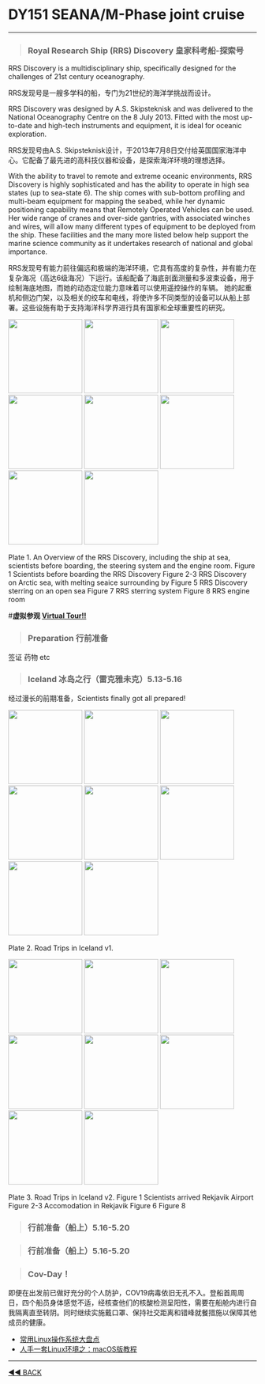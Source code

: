 ﻿# **DY151 SEANA/M-Phase joint cruise**

---

> ### Royal Research Ship (RRS) Discovery 皇家科考船-探索号

RRS Discovery is a multidisciplinary ship, specifically designed for the challenges of 21st century oceanography.

RRS发现号是一艘多学科的船，专门为21世纪的海洋学挑战而设计。

RRS Discovery was designed by A.S. Skipsteknisk and was delivered to the National Oceanography Centre on the 8 July 2013. Fitted with the most up-to-date and high-tech instruments and equipment, it is ideal for oceanic exploration.

RRS发现号由A.S. Skipsteknisk设计，于2013年7月8日交付给英国国家海洋中心。它配备了最先进的高科技仪器和设备，是探索海洋环境的理想选择。

With the ability to travel to remote and extreme oceanic environments, RRS Discovery is highly sophisticated and has the ability to operate in high sea states (up to sea-state 6). 
The ship comes with sub-bottom profiling and multi-beam equipment for mapping the seabed, while her dynamic positioning capability means that Remotely Operated Vehicles can be used. 
Her wide range of cranes and over-side gantries, with associated winches and wires, will allow many different types of equipment to be deployed from the ship. 
These facilities and the many more listed below help support the marine science community as it undertakes research of national and global importance.

RRS发现号有能力前往偏远和极端的海洋环境，它具有高度的复杂性，并有能力在复杂海况（高达6级海况）下运行。该船配备了海底剖面测量和多波束设备，用于绘制海底地图，而她的动态定位能力意味着可以使用遥控操作的车辆。
她的起重机和侧边门架，以及相关的绞车和电线，将使许多不同类型的设备可以从船上部署。这些设施有助于支持海洋科学界进行具有国家和全球重要性的研究。


<p align="left">
      <img src="https://cdn.jsdelivr.net/gh/ddyyqq112233/yuqingd.github.io@master/pics/arctic/DY151/DY151_2.jpg" height="150"/>
      <img src="https://cdn.jsdelivr.net/gh/ddyyqq112233/yuqingd.github.io@master/pics/arctic/DY151/DY151_1.jpg" height="150"/>
	  <img src="https://cdn.jsdelivr.net/gh/ddyyqq112233/yuqingd.github.io@master/pics/arctic/DY151/DY151_3.jpg" height="150"/>
      <img src="https://cdn.jsdelivr.net/gh/ddyyqq112233/yuqingd.github.io@master/pics/arctic/DY151/DY151_8.jpg" height="150"/>
	  <img src="https://cdn.jsdelivr.net/gh/ddyyqq112233/yuqingd.github.io@master/pics/arctic/DY151/DY151_4.jpg" height="150"/>
      <img src="https://cdn.jsdelivr.net/gh/ddyyqq112233/yuqingd.github.io@master/pics/arctic/DY151/DY151_5.jpg" height="150"/>
      <img src="https://cdn.jsdelivr.net/gh/ddyyqq112233/yuqingd.github.io@master/pics/arctic/DY151/DY151_6.jpg" height="150"/>
      <img src="https://cdn.jsdelivr.net/gh/ddyyqq112233/yuqingd.github.io@master/pics/arctic/DY151/DY151_7.jpg" height="150"/>
</p>
Plate 1. An Overview of the RRS Discovery, including the ship at sea, scientists before boarding, the steering system and the engine room.
Figure 1   Scientists before boarding the RRS Discovery
Figure 2-3 RRS Discovery on Arctic sea, with melting seaice surrounding by
Figure 5   RRS Discovery sterring on an open sea
Figure 7   RRS sterring system
Figure 8   RRS engine room

#**虚拟参观 [Virtual Tour!!](https://noc.ac.uk/facilities/ships/rrs-discovery/rrs-discovery-virtual-tour)**

> ### Preparation 行前准备

签证
药物
etc

> ### Iceland 冰岛之行（雷克雅未克）5.13-5.16

经过漫长的前期准备，Scientists finally got all prepared! 

<p align="left">
      <img src="https://cdn.jsdelivr.net/gh/ddyyqq112233/yuqingd.github.io@master/pics/arctic/Iceland/ICE_2.JPG" height="150"/>
      <img src="https://cdn.jsdelivr.net/gh/ddyyqq112233/yuqingd.github.io@master/pics/arctic/Iceland/ICE_3.JPG" height="150"/>
	  <img src="https://cdn.jsdelivr.net/gh/ddyyqq112233/yuqingd.github.io@master/pics/arctic/Iceland/ICE_4.JPG" height="150"/>
      <img src="https://cdn.jsdelivr.net/gh/ddyyqq112233/yuqingd.github.io@master/pics/arctic/Iceland/ICE_1.JPG" height="150"/>
	  <img src="https://cdn.jsdelivr.net/gh/ddyyqq112233/yuqingd.github.io@master/pics/arctic/Iceland/ICE_5.JPG" height="150"/>
      <img src="https://cdn.jsdelivr.net/gh/ddyyqq112233/yuqingd.github.io@master/pics/arctic/Iceland/ICE_8.JPG" height="150"/>
      <img src="https://cdn.jsdelivr.net/gh/ddyyqq112233/yuqingd.github.io@master/pics/arctic/Iceland/ICE_6.JPG" height="150"/>
      <img src="https://cdn.jsdelivr.net/gh/ddyyqq112233/yuqingd.github.io@master/pics/arctic/Iceland/ICE_7.JPG" height="150"/>
</p>
Plate 2. Road Trips in Iceland v1.

<p align="left">
      <img src="https://cdn.jsdelivr.net/gh/ddyyqq112233/yuqingd.github.io@master/pics/arctic/Iceland/ICE_9.jpg"  height="150"/>
      <img src="https://cdn.jsdelivr.net/gh/ddyyqq112233/yuqingd.github.io@master/pics/arctic/Iceland/ICE_10.jpg" height="150"/>
	  <img src="https://cdn.jsdelivr.net/gh/ddyyqq112233/yuqingd.github.io@master/pics/arctic/Iceland/ICE_11.jpg" height="150"/>
      <img src="https://cdn.jsdelivr.net/gh/ddyyqq112233/yuqingd.github.io@master/pics/arctic/Iceland/ICE_12.jpg" height="150"/>
	  <img src="https://cdn.jsdelivr.net/gh/ddyyqq112233/yuqingd.github.io@master/pics/arctic/Iceland/ICE_13.jpg" height="150"/>
      <img src="https://cdn.jsdelivr.net/gh/ddyyqq112233/yuqingd.github.io@master/pics/arctic/Iceland/ICE_14.jpg" height="150"/>
      <img src="https://cdn.jsdelivr.net/gh/ddyyqq112233/yuqingd.github.io@master/pics/arctic/Iceland/ICE_15.jpg" height="150"/>
      <img src="https://cdn.jsdelivr.net/gh/ddyyqq112233/yuqingd.github.io@master/pics/arctic/Iceland/ICE_16.jpg" height="150"/>
</p>
Plate 3. Road Trips in Iceland v2.
Figure 1   Scientists arrived Rekjavik Airport
Figure 2-3 Accomodation in Rekjavik
Figure 6   
Figure 8   

> ### 行前准备（船上）5.16-5.20



> ### 行前准备（船上）5.16-5.20



> ### Cov-Day！

即便在出发前已做好充分的个人防护，COV19病毒依旧无孔不入。登船首周周日，四个船员身体感觉不适，经核查他们的核酸检测呈阳性，需要在船舱内进行自我隔离直至转阴。同时继续实施戴口罩、保持社交距离和错峰就餐措施以保障其他成员的健康。







- [常用Linux操作系统大盘点](https://mp.weixin.qq.com/s/x8rwsIOzYEPXmEVXmWJ4Tg)
- [人手一套Linux环境之：macOS版教程](https://mp.weixin.qq.com/s/WeZLtfrMdnISpX3v5WpJfA)











---
[◄◄ BACK](https://yuqingdai.xyz/#/README)